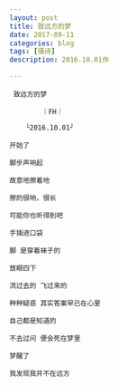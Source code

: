 ```yaml
---
layout: post
title: 致远方的梦
date: 2017-09-11
categories: blog
tags: [骚诗]
description: 2016.10.01作

---
```


     致远方的梦
        
            ｜FH｜
        
        ╰2016.10.01╯
    
    开始了
    
    脚步声响起
    
    故意地擦着地
    
    擦的很响，很长
    
    可能你也听得到吧
    
    手插进口袋
    
    脚 是穿着袜子的
    
    放眼四下
    
    流过去的 飞过来的
    
    种种疑惑 其实答案早已在心里
    
    自己都是知道的
    
    不去过问 便会死在梦里
    
    梦醒了
    
    我发现我并不在远方
    
